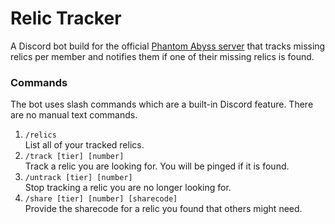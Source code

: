# Relic Tracker

A Discord bot build for the official [Phantom Abyss server](https://discord.gg/phantomabyss) that tracks missing relics per member and notifies them if one of their missing relics is found.

### Commands

The bot uses slash commands which are a built-in Discord feature. There are no manual text commands.

1. `/relics`  
List all of your tracked relics.
2. `/track [tier] [number]`  
Track a relic you are looking for. You will be pinged if it is found.
3. `/untrack [tier] [number]`  
Stop tracking a relic you are no longer looking for.
4. `/share [tier] [number] [sharecode]`  
Provide the sharecode for a relic you found that others might need.
